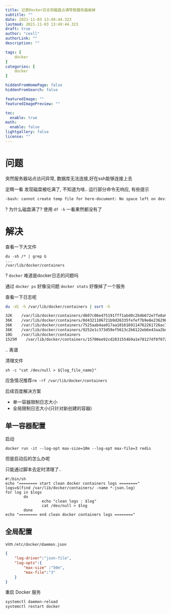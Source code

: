 ```yaml
---
title: 记录Docker日志将磁盘占满导致服务器崩掉
subtitle: ""
date: 2021-11-03 13:49:44.323
lastmod: 2021-11-03 13:49:44.323
draft: true
author: "cexll"
authorLink: ""
description: ""

tags: [
    docker
]
categories: [
    docker
]

hiddenFromHomePage: false
hiddenFromSearch: false

featuredImage: ""
featuredImagePreview: ""

toc:
  enable: true
math:
  enable: false
lightgallery: false
license: ""
---
```


<!--more-->


# 问题
突然服务器站点访问异常, 数据库无法连接,好在ssh能够连接上去

定睛一看 发现磁盘被吃满了, 不知道为啥..
运行部分命令无响应, 有些提示
```bash
-bash: cannot create temp file for here-document: No space left on device ls -bash
```
? 为什么磁盘满了? 
使用 `df -h` 一看果然都没有了

# 解决 
查看一下大文件

```
du -sh /* | grep G
...
/var/lib/docker/containers
```
? `docker` 难道是docker日志的问题吗 

通过 `docker ps`  好像没问题 `docker stats` 好像掉了一个服务

查看一下日志呢

```bash
du -d1 -h /var/lib/docker/containers | sort -h

32K    /var/lib/docker/containers/d607c06e475191fff1abd0c2b4b672e7fe8a96cb197f4e8557b18600de2e60af
36K    /var/lib/docker/containers/0d4321106721b9d26335fefef7b9e8e23629691684a4da2f953ac8223c8240c3
36K    /var/lib/docker/containers/7525aab4aa917aa1016169114762261726ac7b9cc712bef35cdc7035b50d20ce
36K    /var/lib/docker/containers/9252e1c373d59ef5613c2b6122eb6e43aa2bd822bd2c199aa67d6eb659c4adb7
10G    /var/lib/docker/containers
1525M    /var/lib/docker/containers/15700ee92cd2831554b9a1e78127df0f07248c1498d35c17525407bc8a98bc1a
```

.. 离谱 

清理文件
```
sh -c "cat /dev/null > ${log_file_name}"
```
应急情况推荐`rm -rf /var/lib/docker/containers`

后续百度解决方案

- 单一容器限制日志大小
- 全局限制日志大小(只针对新创建的容器)

## 单一容器配置
启动
```
docker run -it --log-opt max-size=10m --log-opt max-file=3 redis
```
但是启动后的怎么办呢

只能通过脚本去定时清理了..
```shell
#!/bin/sh 
echo "======== start clean docker containers logs ========"  
logs=$(find /var/lib/docker/containers/ -name *-json.log)  
for log in $logs  
        do  
                echo "clean logs : $log"  
                cat /dev/null > $log  
        done  
echo "======== end clean docker containers logs ========"
```
## 全局配置

vim `/etc/docker/daemon.json`
```json
{
    "log-driver":"json-file",
    "log-opts":{
        "max-size" :"50m",
        "max-file":"3"
    }
}
```
重启 Docker 服务
```bash
systemctl daemon-reload
systemctl restart docker
```